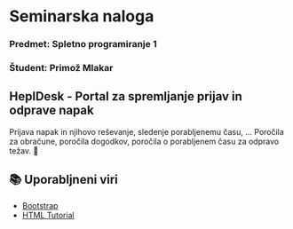 # Seminarska naloga 
### Predmet: Spletno programiranje 1
### Študent: Primož Mlakar

## HeplDesk - Portal za spremljanje prijav in odprave napak

Prijava napak in njihovo reševanje, sledenje porabljenemu času, ... Poročila za obračune, poročila dogodkov, poročila o porabljenem času za odpravo težav. 🚀

## 📚  Uporabljneni viri 
* [Bootstrap](https://getbootstrap.com/)
* [HTML Tutorial](https://www.w3schools.com/html/)
